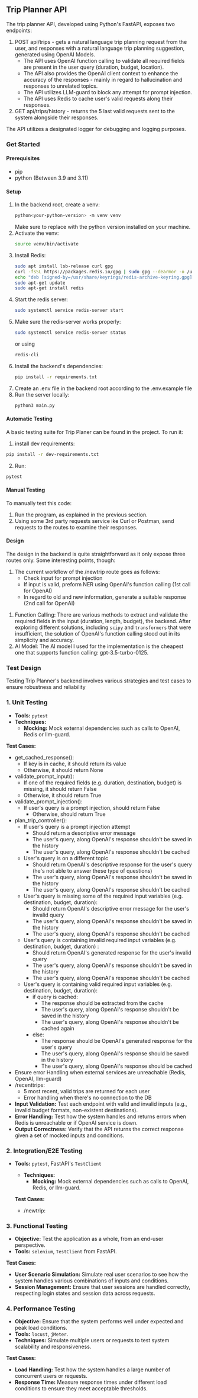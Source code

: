 ## Trip Planner API ##

The trip planner API, developed using Python's FastAPI, exposes two endpoints:
1) POST api/trips - gets a natural language trip planning request from the user, and responses with a
   natural language trip planning suggestion, generated using OpenAI Models.
   - The API uses OpenAI function calling to validate all required fields are present in the user
     query (duration, budget, location). 
   - The API also provides the OpenAI client context to enhance the accuracy of the responses - 
     mainly in regard to hallucination and responses to unrelated topics.
   - The API utilizes LLM-guard to block any attempt for prompt injection.
   - The API uses Redis to cache user's valid requests along their responses.
2) GET api/trips/history - returns the 5 last valid requests sent to the system alongside their responses.

The API utilizes a designated logger for debugging and logging purposes.

### Get Started ###

#### Prerequisites ####
- pip
- python (Between 3.9 and 3.11)

#### Setup ####
1. In the backend root, create a venv:
    ```bash
    python<your-python-version> -m venv venv
    ```
    Make sure to replace <your-python-version> with the python version installed on your machine.
2. Activate the venv:
    ```bash
    source venv/bin/activate
    ```
3. Install Redis:
    ```bash
    sudo apt install lsb-release curl gpg
    curl -fsSL https://packages.redis.io/gpg | sudo gpg --dearmor -o /usr/share/keyrings/redis-archive-keyring.gpg
    echo "deb [signed-by=/usr/share/keyrings/redis-archive-keyring.gpg] https://packages.redis.io/deb $(lsb_release -cs) main" | sudo tee /etc/apt/sources.list.d/redis.list
    sudo apt-get update
    sudo apt-get install redis 
    ```
4. Start the redis server:
    ```bash
    sudo systemctl service redis-server start
    ```
5. Make sure the redis-server works properly:
    ```bash
    sudo systemctl service redis-server status
    ```
    or using
    ```bash
    redis-cli
    ```
6. Install the backend's dependencies:
    ```bash
    pip install -r requirements.txt
    ```
7. Create an .env file in the backend root according to the .env.example file
8. Run the server locally:
   ```bash
   python3 main.py
   ```
#### Automatic Testing ####

A basic testing suite for Trip Planer can be found in the project. To run it:
1. install dev requirements:
```bash
pip install -r dev-requirements.txt
```
2. Run:
```bash
pytest
```

#### Manual Testing ####

To manually test this code:
1. Run the program, as explained in the previous section.
2. Using some 3rd party requests service ike Curl or Postman, send requests to the routes to examine their responses.

#### Design ####

The design in the backend is quite straightforward as it only expose three routes only. Some interesting points, though:
1) The current workflow of the /newtrip route goes as follows:
   - Check input for prompt injection
   - If input is valid, preform NER using OpenAI's function calling (1st call for OpenAI)
   - In regard to old and new information, generate a suitable response (2nd call for OpenAI)
1. Function Calling: There are various methods to extract and validate the required fields in the input (duration, length, budget),
   the backend. After exploring different solutions, including `scipy` and `transformers` that were insufficient, the 
   solution of OpenAI's function calling stood out in its simplicity and accuracy. 
1. AI Model: The AI model I used for the implementation is the cheapest one that supports function calling: 
   gpt-3.5-turbo-0125. 
### Test Design ###

Testing Trip Planner's backend involves various strategies and test cases to ensure robustness and reliability

### 1. **Unit Testing**
   - **Tools:** `pytest`
   - **Techniques:**
     - **Mocking:** Mock external dependencies such as calls to OpenAI, Redis or llm-guard.

   **Test Cases:**
   - get_cached_response():
     - If key is in cache, it should return its value
     - Otherwise, it should return None
   - validate_prompt_input():
     - If one of the required fields (e.g. duration, destination, budget) is missing, it should return False
     - Otherwise, it should return True
   - validate_prompt_injection():
     - If user's query is a prompt injection, should return False
       - Otherwise, should return True
   - plan_trip_controller():
     - If user's query is a prompt injection attempt
       - Should return a descriptive error message
       - The user's query, along OpenAI's response shouldn't be saved in the history
       - The user's query, along OpenAI's response shouldn't be cached
     - User's query is on a different topic
       - Should return OpenAI's descriptive response for the user's query (he's not able to answer these type of questions)
       - The user's query, along OpenAI's response shouldn't be saved in the history
       - The user's query, along OpenAI's response shouldn't be cached
     - User's query is missing some of the required input variables (e.g. destination, budget, duration):
       - Should return OpenAI's descriptive error message for the user's invalid query
       - The user's query, along OpenAI's response shouldn't be saved in the history
       - The user's query, along OpenAI's response shouldn't be cached
     - User's query is containing invalid required input variables (e.g. destination, budget, duration) :
       - Should return OpenAI's generated response for the user's invalid query
       - The user's query, along OpenAI's response shouldn't be saved in the history
       - The user's query, along OpenAI's response shouldn't be cached
     - User's query is containing valid required input variables (e.g. destination, budget, duration):
       - if query is cached:
         - The response should be extracted from the cache
         - The user's query, along OpenAI's response shouldn't be saved in the history
         - The user's query, along OpenAI's response shouldn't be cached again
       - else:
         - The response should be OpenAI's generated response for the user's query
         - The user's query, along OpenAI's response should be saved in the history
         - The user's query, along OpenAI's response should be cached
   - Ensure error Handling when external services are unreachable (Redis, OpenAI, llm-guard)
   - /recenttrips:
     - 5 most recent, valid trips are returned for each user
     - Error handling when there's no connection to the DB
   - **Input Validation:** Test each endpoint with valid and invalid inputs (e.g., invalid budget formats, non-existent destinations).
   - **Error Handling:** Test how the system handles and returns errors when Redis is unreachable or if OpenAI service is down.
   - **Output Correctness:** Verify that the API returns the correct response given a set of mocked inputs and conditions.
    

### 2. **Integration/E2E Testing**
- **Tools:** `pytest`, FastAPI's `TestClient`
   - **Techniques:**
     - **Mocking:** Mock external dependencies such as calls to OpenAI, Redis, or llm-guard. 

   **Test Cases:**
   - /newtrip:
     

### 3. **Functional Testing**
   - **Objective:** Test the application as a whole, from an end-user perspective.
   - **Tools:** `selenium`, `TestClient` from FastAPI.

   **Test Cases:**
   - **User Scenario Simulation:** Simulate real user scenarios to see how the system handles various combinations of inputs and conditions.
   - **Session Management:** Ensure that user sessions are handled correctly, respecting login states and session data across requests.

### 4. **Performance Testing**
   - **Objective:** Ensure that the system performs well under expected and peak load conditions.
   - **Tools:** `locust`, `jMeter`.
   - **Techniques:** Simulate multiple users or requests to test system scalability and responsiveness.

   **Test Cases:**
   - **Load Handling:** Test how the system handles a large number of concurrent users or requests.
   - **Response Time:** Measure response times under different load conditions to ensure they meet acceptable thresholds.

